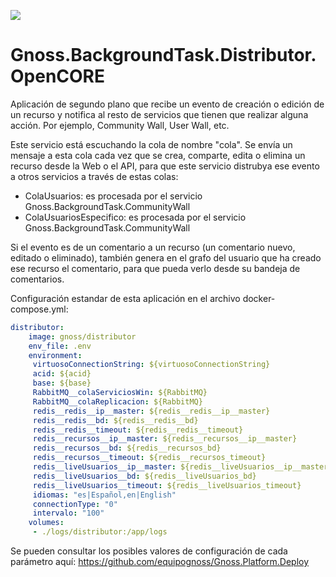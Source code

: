 ![](https://content.gnoss.ws/imagenes/proyectos/personalizacion/7e72bf14-28b9-4beb-82f8-e32a3b49d9d3/cms/logognossazulprincipal.png)

# Gnoss.BackgroundTask.Distributor.OpenCORE

Aplicación de segundo plano que recibe un evento de creación o edición de un recurso y notifica al resto de servicios que tienen que realizar alguna acción. Por ejemplo, Community Wall, User Wall, etc.

Este servicio está escuchando la cola de nombre "cola". Se envía un mensaje a esta cola cada vez que se crea, comparte, edita o elimina un recurso desde la Web o el API, para que este servicio distrubya ese evento a otros servicios a través de estas colas: 

* ColaUsuarios: es procesada por el servicio Gnoss.BackgroundTask.CommunityWall
* ColaUsuariosEspecifico: es procesada por el servicio Gnoss.BackgroundTask.CommunityWall

Si el evento es de un comentario a un recurso (un comentario nuevo, editado o eliminado), también genera en el grafo del usuario que ha creado ese recurso el comentario, para que pueda verlo desde su bandeja de comentarios. 

Configuración estandar de esta aplicación en el archivo docker-compose.yml: 

```yml
distributor:
    image: gnoss/distributor
    env_file: .env
    environment:
     virtuosoConnectionString: ${virtuosoConnectionString}
     acid: ${acid}
     base: ${base}
     RabbitMQ__colaServiciosWin: ${RabbitMQ}
     RabbitMQ__colaReplicacion: ${RabbitMQ}
     redis__redis__ip__master: ${redis__redis__ip__master}
     redis__redis__bd: ${redis__redis__bd}
     redis__redis__timeout: ${redis__redis__timeout}
     redis__recursos__ip__master: ${redis__recursos__ip__master}
     redis__recursos__bd: ${redis__recursos_bd}
     redis__recursos__timeout: ${redis__recursos_timeout}
     redis__liveUsuarios__ip__master: ${redis__liveUsuarios__ip__master}
     redis__liveUsuarios__bd: ${redis__liveUsuarios_bd}
     redis__liveUsuarios__timeout: ${redis__liveUsuarios_timeout}
     idiomas: "es|Español,en|English"
     connectionType: "0"
     intervalo: "100"
    volumes:
     - ./logs/distributor:/app/logs
```

Se pueden consultar los posibles valores de configuración de cada parámetro aquí: https://github.com/equipognoss/Gnoss.Platform.Deploy

